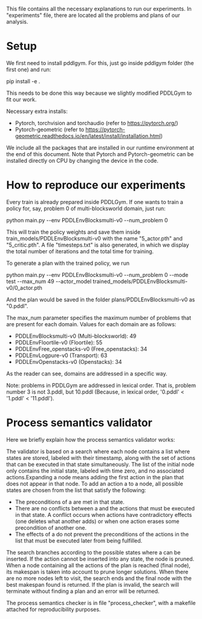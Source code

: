 This file contains all the necessary explanations to run our experiments. In "experiments" file, there are located all the problems and plans of our analysis. 
# Setup

We first need to install pddlgym. For this, just go inside pddlgym folder (the first one) and run:

pip install -e .

This needs to be done this way because we slightly modified PDDLGym to fit our work.

Necessary extra installs:

- Pytorch, torchvision and torchaudio (refer to https://pytorch.org/)
- Pytorch-geometric (refer to https://pytorch-geometric.readthedocs.io/en/latest/install/installation.html)

We include all the packages that are installed in our runtime environment at the end of this document. Note that Pytorch and Pytorch-geometric can be installed directly on CPU by changing the device in the code.

# How to reproduce our experiments

Every train is already prepared inside PDDLGym. If one wants to train a policy for, say, problem 0 of multi-blocksworld domain, just run:

python main.py --env PDDLEnvBlocksmulti-v0 --num_problem 0

This will train the policy weights and save them inside train_models/PDDLEnvBlocksmulti-v0 with the name "5_actor.pth" and "5_critic.pth". A file "timesteps.txt" is also generated, in which we display the total number of iterations and the total time for training. 

To generate a plan with the trained policy, we run

python main.py --env PDDLEnvBlocksmulti-v0 --num_problem 0 --mode test --max_num 49 --actor_model trained_models/PDDLEnvBlocksmulti-v0/0_actor.pth

And the plan would be saved in the folder plans/PDDLEnvBlocksmulti-v0 as "0.pddl".

The max_num parameter specifies the maximum number of problems that are present for each domain. Values for each domain are as follows:

- PDDLEnvBlocksmulti-v0 (Multi-blocksworld): 49
- PDDLEnvFloortile-v0 (Floortile): 55
- PDDLEnvFree_openstacks-v0 (Free_openstacks): 34
- PDDLEnvLogpure-v0 (Transport): 63
- PDDLEnvOpenstacks-v0 (Openstacks): 34

As the reader can see, domains are addressed in a specific way. 

Note: problems in PDDLGym are addressed in lexical order. That is, problem number 3 is not 3.pddl, but 10.pddl (Because, in lexical order, '0.pddl' < '1.pddl' < '11.pddl').

# Process semantics validator

Here we briefly explain how the process semantics validator works:

The validator is based on a search where each node contains a list where states are stored, labeled with their timestamp, along with the set of actions that can be executed in that state simultaneously. The list of the initial node only contains the initial state, labeled with time zero, and no associated actions.Expanding a node means adding the first action in the plan that does not appear in that node. To add an action a to a node, all possible states are chosen from the list that satisfy the following:

- The preconditions of a are met in that state.
- There are no conflicts between a and the actions that must be executed in that state. A conflict occurs when actions have contradictory effects (one deletes what another adds) or when one action erases some precondition of another one.
- The effects of a do not prevent the preconditions of the actions in the list that must be executed later from being fulfilled.

The search branches according to the possible states where a can be inserted. If the action cannot be inserted into any state, the node is pruned. When a node containing all the actions of the plan is reached (final node), its makespan is taken into account to prune longer solutions. When there are no more nodes left to visit, the search ends and the final node with the best makespan found is returned. If the plan is invalid, the search will terminate without finding a plan and an error will be returned.

The process semantics checker is in file "process_checker", with a makefile attached for reproducibility purposes.

